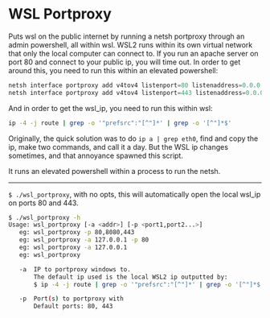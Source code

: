 # WSL Portproxy
Puts wsl on the public internet by running a netsh portproxy through an admin powershell, all within wsl.
WSL2 runs within its own virtual network that only the local computer can connect to.
If you run an apache server on port 80 and connect to your public ip, you will time out.
In order to get around this, you need to run this within an elevated powershell:
```powershell
netsh interface portproxy add v4tov4 listenport=80 listenaddress=0.0.0.0 connectport=80 connectaddress=wsl_ip
netsh interface portproxy add v4tov4 listenport=443 listenaddress=0.0.0.0 connectport=443 connectaddress=wsl_ip
```
And in order to get the wsl_ip, you need to run this within wsl:
```sh
ip -4 -j route | grep -o '"prefsrc":"[^"]*' | grep -o '[^"]*$'
```
Originally, the quick solution was to do `ip a | grep eth0`, find and copy the ip,
make two commands, and call it a day. But the WSL ip changes sometimes, and that
annoyance spawned this script.

It runs an elevated powershell within a process to run the netsh.

---
`$ ./wsl_portproxy`, with no opts, this will automatically open the local wsl_ip on ports 80 and 443.
```sh
$ ./wsl_portproxy -h
Usage: wsl_portproxy [-a <addr>] [-p <port1,port2...>]
   eg: wsl_portproxy -p 80,8080,443
   eg: wsl_portproxy -a 127.0.0.1 -p 80
   eg: wsl_portproxy -a 127.0.0.1
   eg: wsl_portproxy

   -a  IP to portproxy windows to.
       The default ip used is the local WSL2 ip outputted by:
       $ ip -4 -j route | grep -o '"prefsrc":"[^"]*' | grep -o '[^"]*$'

   -p  Port(s) to portproxy with
       Default ports: 80, 443
```

